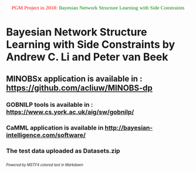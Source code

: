 <a><img src="https://github.com/MSTF4/MINOBSX/blob/master/read.svg"/></a>

# Bayesian Network Structure Learning with Side Constraints by Andrew C. Li and Peter van Beek

## MINOBSx application is available in : https://github.com/acliuw/MINOBS-dp

### GOBNILP tools is available in : https://www.cs.york.ac.uk/aig/sw/gobnilp/

### CaMML application is available in http://bayesian-intelligence.com/software/

### The test data uploaded as Datasets.zip

###### <sub><sup>Powered by MSTF4 colored text in Markdown</sup></sub>

